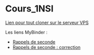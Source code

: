 # Cours_1NSI
[Lien pour tout cloner sur le serveur VPS](https://54.38.180.246:8080/hub/user-redirect/git-pull?repo=https%3A%2F%2Fgithub.com%2FROUGIER-Eric%2FCours_1NSI&branch=master&app=notebook)

Les liens MyBinder :
- [Rappels de seconde](https://mybinder.org/v2/gh/ROUGIER-Eric/Cours_1NSI/2eaf45524ca8e6702d241dee38806f998dffc236)
- [Rappels de seconde : correction](https://mybinder.org/v2/gh/ROUGIER-Eric/Cours_1NSI/2eaf45524ca8e6702d241dee38806f998dffc236)
